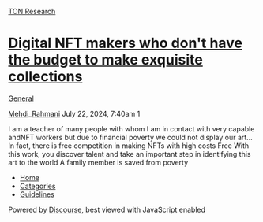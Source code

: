 [TON Research](/)

# [Digital NFT makers who don't have the budget to make exquisite collections](/t/digital-nft-makers-who-dont-have-the-budget-to-make-exquisite-collections/29271)

[General](/c/general/4) 

    

[Mehdi\_Rahmani](https://tonresear.ch/u/Mehdi_Rahmani)  July 22, 2024, 7:40am  1

I am a teacher of many people with whom I am in contact with very capable andNFT workers but due to financial poverty we could not display our art… In fact, there is free competition in making NFTs with high costs Free With this work, you discover talent and take an important step in identifying this art to the world A family member is saved from poverty

 

*   [Home](/)
*   [Categories](/categories)
*   [Guidelines](/guidelines)

Powered by [Discourse](https://www.discourse.org), best viewed with JavaScript enabled